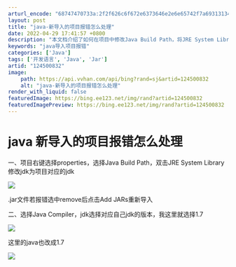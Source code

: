 ```yaml
---
arturl_encode: "68747470733a:2f2f626c6f672e6373646e2e6e65742f7a693131343332332f:61727469636c652f64657461696c732f313234353030383332"
layout: post
title: "java-新导入的项目报错怎么处理"
date: 2022-04-29 17:41:57 +0800
description: "本文档介绍了如何在项目中修改Java Build Path，将JRE System Library更"
keywords: "java导入项目报错"
categories: ['Java']
tags: ['开发语言', 'Java', 'Jar']
artid: "124500832"
image:
    path: https://api.vvhan.com/api/bing?rand=sj&artid=124500832
    alt: "java-新导入的项目报错怎么处理"
render_with_liquid: false
featuredImage: https://bing.ee123.net/img/rand?artid=124500832
featuredImagePreview: https://bing.ee123.net/img/rand?artid=124500832
---
```


# java 新导入的项目报错怎么处理

一、项目右键选择properties，选择Java Build Path，双击JRE System Library修改jdk为项目对应的jdk

![](https://i-blog.csdnimg.cn/blog_migrate/8ae3745a32211311a428255c37ec2d33.png)

.jar文件若报错选中remove后点击Add JARs重新导入

二、选择Java Compiler，jdk选择对应自己jdk的版本，我这里就选择1.7

![](https://i-blog.csdnimg.cn/blog_migrate/b16171f39159caaecb22cc6dd81a9c2c.png)

这里的java也改成1.7

![](https://i-blog.csdnimg.cn/blog_migrate/933d862392d500b81cb11855fb60a1e5.png)